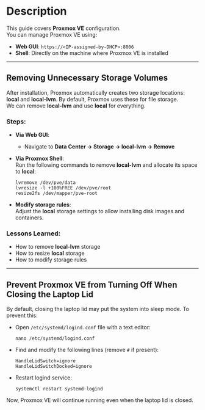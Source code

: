# Description  
This guide covers **Proxmox VE** configuration.  
You can manage Proxmox VE using:  
- **Web GUI**: `https://<IP-assigned-by-DHCP>:8006`  
- **Shell**: Directly on the machine where Proxmox VE is installed  

---

## Removing Unnecessary Storage Volumes  

After installation, Proxmox automatically creates two storage locations: **local** and **local-lvm**. By default, Proxmox uses these for file storage.  
We can remove **local-lvm** and use **local** for everything.  

### Steps:  

- **Via Web GUI**:  
  - Navigate to **Data Center → Storage → local-lvm → Remove**  

- **Via Proxmox Shell**:  
  Run the following commands to remove **local-lvm** and allocate its space to **local**:  

      lvremove /dev/pve/data  
      lvresize -l +100%FREE /dev/pve/root  
      resize2fs /dev/mapper/pve-root  

- **Modify storage rules**:  
  Adjust the **local** storage settings to allow installing disk images and containers.  

### Lessons Learned:  
- How to remove **local-lvm** storage  
- How to resize **local** storage  
- How to modify storage rules  

---

## Prevent Proxmox VE from Turning Off When Closing the Laptop Lid  

By default, closing the laptop lid may put the system into sleep mode. To prevent this:  

- Open `/etc/systemd/logind.conf` file with a text editor:  

      nano /etc/systemd/logind.conf  

- Find and modify the following lines (remove `#` if present):  

      HandleLidSwitch=ignore  
      HandleLidSwitchDocked=ignore  

- Restart logind service:  

      systemctl restart systemd-logind  

Now, Proxmox VE will continue running even when the laptop lid is closed.
